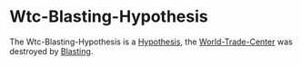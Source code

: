 # Wtc-Blasting-Hypothesis

The Wtc-Blasting-Hypothesis is a [Hypothesis](600028.md), the [World-Trade-Center](404.md) was destroyed by [Blasting](404.md).
